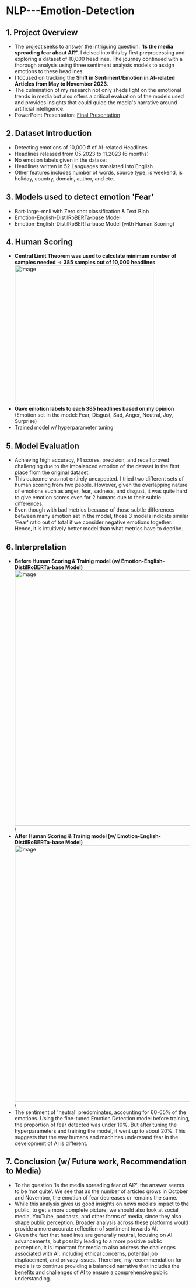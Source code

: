 # NLP---Emotion-Detection

## 1. Project Overview
- The project seeks to answer the intriguing question: **'Is the media spreading fear about AI?’**. I delved into this by first preprocessing and exploring a dataset of 10,000 headlines. The journey continued with a thorough analysis using three sentiment analysis models to assign emotions to these headlines.
- I focused on tracking the **Shift in Sentiment/Emotion in AI-related Articles from May to November 2023**.
- The culmination of my research not only sheds light on the emotional trends in media but also offers a critical evaluation of the models used and provides insights that could guide the media's narrative around artificial intelligence.
- PowerPoint Presentation: [Final Presentation](https://github.com/jennakwak/NLP---Emotion-Detection/blob/main/Final%20presentation.pdf)

## 2. Dataset Introduction
- Detecting emotions of 10,000 # of AI-related Headlines
- Headlines released from 05.2023 to 11.2023 (6 months)
- No emotion labels given in the dataset
- Headlines written in 52 Languages translated into English
- Other features includes number of words, source type, is weekend, is holiday, country, domain, author, and etc..

## 3. Models used to detect emotion 'Fear'
- Bart-large-mnli with Zero shot classification & Text Blob
- Emotion-English-DistilRoBERTa-base Model
- Emotion-English-DistilRoBERTa-base Model (with Human Scoring)

## 4. Human Scoring
- **Central Limit Theorem was used to calculate minimum number of samples needed** -> **385 samples out of 10,000 headlines**
  <img width="380" alt="image" src="https://github.com/jennakwak/NLP---Emotion-Detection/assets/159206625/70e73801-fb40-49a1-94d4-f29ae92e8d92">
- **Gave emotion labels to each 385 headlines based on my opinion** (Emotion set in the model: Fear, Disgust, Sad, Anger, Neutral, Joy, Surprise) 
- Trained model w/ hyperparameter tuning

## 5. Model Evaluation
- Achieving high accuracy, F1 scores, precision, and recall proved challenging due to the imbalanced emotion of the dataset in the first place from the original dataset.
- This outcome was not entirely unexpected. I tried two different sets of human scoring from two people. However, given the overlapping nature of emotions such as anger, fear, sadness, and disgust, it was quite hard to give emotion scores even for 2 humans due to their subtle differences.
- Even though with bad metrics because of those subtle differences between many emotion set in the model, those 3 models indicate similar 'Fear' ratio out of total if we consider negative emotions together. Hence, it is intuitively better model than what metrics have to decribe.
  
## 6. Interpretation
- **Before Human Scoring & Trainig model (w/ Emotion-English-DistilRoBERTa-base Model)** \
<img width="697" alt="image" src="https://github.com/jennakwak/NLP---Emotion-Detection/assets/159206625/df611c75-3d46-4936-8676-cb33f0e1d58a">   \
- **After Human Scoring & Trainig model (w/ Emotion-English-DistilRoBERTa-base Model)** \
<img width="700" alt="image" src="https://github.com/jennakwak/NLP---Emotion-Detection/assets/159206625/5661c817-7af5-4a4a-9428-4d44b02868d3">    \ 
- The sentiment of 'neutral' predominates, accounting for 60-65% of the emotions. Using the fine-tuned Emotion Detection model before training, the proportion of fear detected was under 10%. But after tuning the hyperparameters and training the model, it went up to about 20%. This suggests that the way humans and machines understand fear in the development of AI is different.

## 7. Conclusion (w/ Future work, Recommendation to Media)
- To the question 'Is the media spreading fear of AI?', the answer seems to be ‘not quite'. We see that as the number of articles grows in October and November, the emotion of fear decreases or remains the same.
- While this analysis gives us good insights on news media’s impact to the public, to get a more complete picture, we should also look at social media, YouTube, podcasts, and other forms of media, since they also shape public perception. Broader analysis across these platforms would provide a more accurate reflection of sentiment towards AI.
- Given the fact that headlines are generally neutral, focusing on AI advancements, but possibly leading to a more positive public perception, it is important for media to also address the challenges associated with AI, including ethical concerns, potential job displacement, and privacy issues. Therefore, my recommendation for media is to continue providing a balanced narrative that includes the benefits and challenges of AI to ensure a comprehensive public understanding. 

